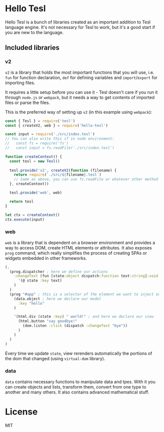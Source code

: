 # Hello Tesl
Hello Tesl is a bunch of libraries created as an important addition to Tesl language engine. It's not necessary for Tesl to work, but it's a good start if you are new to the language.

## Included libraries
### v2
`v2` is a library that holds the most important functions that you will use, i.e. `fun` for function declaration, `def` for defining variables and `import`/`export` for importing files.

It requires a little setup before you can use it - Tesl doesn't care if you run it through `node.js` or `webpack`, but it needs a way to get contents of imported files or parse the files.

This is the preferred way of setting up `v2` (in this example using `webpack`):
```js
const { Tesl } = require('tesl')
const { createV2, web } = require('hello-tesl')

const input = require('./src/index.tesl')
// You can also write this if in node environment:
//   const fs = require('fs')
//   const input = fs.readFile('./src/index.tesl')

function createContext() {
  const tesl = new Tesl()
  
  tesl.provide('v2', createV2(function (filename) {
    return require(`./src/${filename}.tesl`)
    // Same as above, you can use fs.readFile or whatever other method to get the desired file
  }, createContext))

  tesl.provide('web', web)

  return tesl
}

let ctx = createContext()
ctx.execute(input)

```
### web
`web` is a library that is dependent on a browser environment and provides a way to access DOM, create HTML elements or attributes. It also exposes `prog` command, which really simplifies the process of creating SPAs or widgets embedded in other frameworks.

```clojure
(.
  (prog.dispatcher ; here we define our actions
    :changeText (fun [state:object dispatch:function text:string]:void
      '(@ state :key text)
    )
  )
  (prog "#app" ; this is a selector of the element we want to inject our app into
    (data.object ; here we declare our model
      :key "hello"
    )

    '(html.div (state :key) " world!" ; and here we declare our view
      (html.button "say goodbye!"
        (dom.listen :click (dispatch :changeText "bye"))
      )
    )
  )
)
```

Every time we update `state`, view rerenders automatically the portions of the dom that changed (using `virtual-dom` library).

### data
`data` contains necessary functions to manipulate data and tpes. With it you can create objects and lists, transform them, convert from one type to another and many others. It also contains advanced mathematical stuff.

# License
MIT